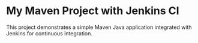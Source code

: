 # My Maven Project with Jenkins CI
This project demonstrates a simple Maven Java application integrated with Jenkins for continuous integration.